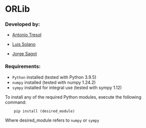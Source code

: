 # **ORLib**

### **Developed by:**

+ [Antonio Tresol](https://github.com/Antonio-Tresol)

+ [Luis Solano](https://github.com/GoninDS)

+ [Jorge Sagot](https://github.com/JirlOP)


### **Requirements:**

+ `Python` installed (tested with Python 3.9.5)
+ `numpy` installed (tested with numpy 1.24.2)
+ `sympy` installed for integral use (tested with sympy 1.12)

To install any of the required Python modules, execute the following command:

```
    pip install (desired_module)
```

Where desired_module refers to `numpy` or `sympy`
